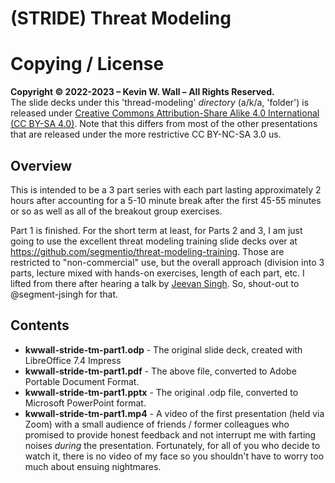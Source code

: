 # (STRIDE) Threat Modeling
# Copying / License
**Copyright © 2022-2023 – Kevin W. Wall – All Rights Reserved.**
<br/>
The slide decks under this 'thread-modeling' _directory_ (a/k/a, 'folder') is released under
[Creative Commons Attribution-Share Alike 4.0 International (CC BY-SA 4.0)](https://creativecommons.org/licenses/by-sa/4.0/). Note that this differs from most of the other presentations that are released under the more restrictive CC BY-NC-SA 3.0 us.

## Overview
This is intended to be a 3 part series with each part lasting approximately 2
hours after accounting for a 5-10 minute break after the first 45-55 minutes or
so as well as all of the breakout group exercises.

Part 1 is finished. For the short term at least, for Parts 2 and 3, I am just
going to use the excellent threat modeling training slide decks over at
https://github.com/segmentio/threat-modeling-training. Those are restricted to
"non-commercial" use, but the overall approach (division into 3 parts, lecture
mixed with hands-on exercises, length of each part, etc. I lifted from there
after hearing a talk by [Jeevan Singh](https://github.com/segment-jsingh). So,
shout-out to @segment-jsingh for that.

## Contents

- **kwwall-stride-tm-part1.odp** - The original slide deck, created with LibreOffice 7.4 Impress
- **kwwall-stride-tm-part1.pdf** - The above file, converted to Adobe Portable Document Format.
- **kwwall-stride-tm-part1.pptx** - The original .odp file, converted to Microsoft PowerPoint format.
- **kwwall-stride-tm-part1.mp4** - A video of the first presentation (held via Zoom) with a small audience of friends / former colleagues who promised to provide honest feedback and not interrupt me with farting noises _during_ the presentation. Fortunately, for all of you who decide to watch it, there is no video of my face so you shouldn't have to worry too much about ensuing nightmares.
